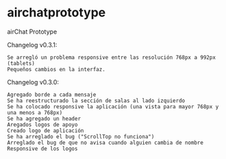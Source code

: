 airchatprototype
================

airChat Prototype

Changelog v0.3.1:

    Se arregló un problema responsive entre las resolución 768px a 992px (tablets)
    Pequeños cambios en la interfaz.

Changelog v0.3.0:

    Agregado borde a cada mensaje
    Se ha reestructurado la sección de salas al lado izquierdo
    Se ha colocado responsive la aplicación (una vista para mayor 768px y una menos a 768px)
    Se ha agregado un header
    Aregados logos de apoyo
    Creado logo de aplicación
    Se ha arreglado el bug ("ScrollTop no funciona")
    Arreglado el bug de que no avisa cuando alguien cambia de nombre
    Responsive de los logos